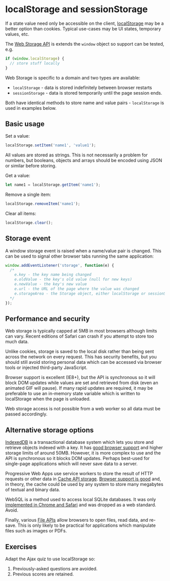 # localStorage and sessionStorage

If a state value need only be accessible on the client, [localStorage](https://developer.mozilla.org/en-US/docs/Web/API/Window/localStorage) may be a better option than cookies. Typical use-cases may be UI states, temporary values, etc.

The [Web Storage API](https://developer.mozilla.org/en-US/docs/Web/API/Web_Storage_API) is extends the `window` object so support can be tested, e.g.

```js
if (window.localStorage) {
  // store stuff locally
}
```

Web Storage is specific to a domain and two types are available:

* `localStorage` - data is stored indefinitely between browser restarts
* `sessionStorage` - data is stored temporarily until the page session ends.

Both have identical methods to store name and value pairs - `localStorage` is used in examples below.


## Basic usage

Set a value:

```js
localStorage.setItem('name1', 'value1');
```

All values are stored as strings. This is not necessarily a problem for numbers, but booleans, objects and arrays should be encoded using JSON or similar before storing.

Get a value:

```js
let name1 = localStorage.getItem('name1');
```

Remove a single item:

```js
localStorage.removeItem('name1');
```

Clear all items:

```js
localStorage.clear();
```

## Storage event

A window storage event is raised when a name/value pair is changed. This can be used to signal other browser tabs running the same application:

```js
window.addEventListener('storage', function(e) {
  /*
    e.key - the key name being changed
    e.oldValue - the key's old value (null for new keys)
    e.newValue - the key's new value
    e.url - the URL of the page where the value was changed
    e.storageArea - the Storage object, either localStorage or sessionStorage
  */
});
```


## Performance and security

Web storage is typically capped at 5MB in most browsers although limits can vary. Recent editions of Safari can crash if you attempt to store too much data.

Unlike cookies, storage is saved to the local disk rather than being sent across the network on every request. This has security benefits, but you should still avoid storing personal data which can be accessed via browser tools or injected third-party JavaScript.

Browser support is excellent (IE8+), but the API is synchronous so it will block DOM updates while values are set and retrieved from disk (even an animated GIF will pause). If many rapid updates are required, it may be preferable to use an in-memory state variable which is written to localStorage when the page is unloaded.

Web storage access is not possible from a web worker so all data must be passed accordingly.


## Alternative storage options

[IndexedDB](https://developer.mozilla.org/en-US/docs/Web/API/IndexedDB_API) is a transactional database system which lets you store and retrieve objects indexed with a key. It has [good browser support](https://caniuse.com/#feat=indexeddb) and higher storage limits of around 50MB. However, it is more complex to use and the API is synchronous so it blocks DOM updates. Perhaps best-used for single-page applications which will never save data to a server.

Progressive Web Apps use service workers to store the result of HTTP requests or other data in [Cache API storage](https://developer.mozilla.org/en-US/docs/Web/API/Cache). [Browser support is good](https://caniuse.com/#feat=serviceworkers) and, in theory, the cache could be used by any system to store many megabytes of textual and binary data.

WebSQL is a method used to access local SQLite databases. It was only [implemented in Chrome and Safari](https://caniuse.com/#feat=sql-storage) and was dropped as a web standard. Avoid.

Finally, various [File APIs](https://caniuse.com/#search=file) allow browsers to open files, read data, and re-save. This is only likely to be practical for applications which manipulate files such as images or PDFs.


## Exercises

Adapt the Ajax quiz to use localStorage so:

1. Previously-asked questions are avoided.
1. Previous scores are retained.
